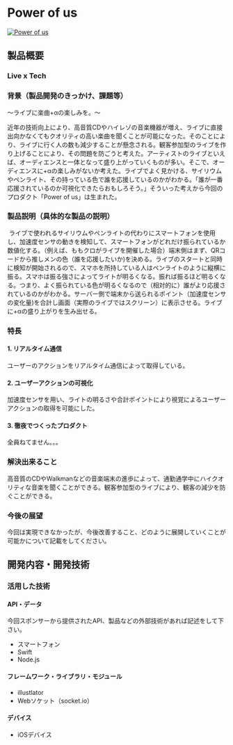 # Power of us

[![Power of us](https://raw.github.com/GabLeRoux/WebMole/master/ressources/WebMole_Youtube_Video.png)](https://www.youtube.com/channel/UC4PtjOfZTbVp9DwtJv82Lzg)

## 製品概要
### Live x Tech


### 背景（製品開発のきっかけ、課題等）
〜ライブに楽曲+αの楽しみを。〜

  近年の技術向上により、高音質CDやハイレゾの音楽機器が増え、ライブに直接出向かなくてもクオリティの高い楽曲を聞くことが可能になった。そのことにより、ライブに行く人の数も減少することが懸念される。観客参加型のライブを作り上げることにより、その問題を防ごうと考えた。アーティストのライブといえば、オーディエンスと一体となって盛り上がっていくものが多い。そこで、オーディエンスに+αの楽しみがないか考えた。ライブでよく見かける、サイリウムやペンライト、その持っている色で誰を応援しているのかがわかる。「誰が一番応援されているのか可視化できたらおもしろそう。」そういった考えから今回のプロダクト「Power of us」は生まれた。


### 製品説明（具体的な製品の説明）
  ライブで使われるサイリウムやペンライトの代わりにスマートフォンを使用し、加速度センサの動きを検知して、スマートフォンがどれだけ振られているか数値化する。（例えば、ももクロがライブを開催した場合）端末側はまず、QRコードから推しメンの色（誰を応援したいか)を決める。ライブのスタートと同時に検知が開始されるので、スマホを所持している人はペンライトのように縦横に振る。スマホは振る強さによってライトが明るくなる。振れば振るほど明るくなる。つまり、よく振られている色が明るくなるので（相対的に）誰がより応援されているのかがわかる。サーバー側で端末から送られるポイント（加速度センサの変化量)を合計し画面（実際のライブではスクリーン）に表示させる。ライブに+αの盛り上がりを生み出せる。

### 特長

#### 1. リアルタイム通信
ユーザーのアクションをリアルタイム通信によって取得している。
#### 2. ユーザーアクションの可視化
加速度センサを用い、ライトの明るさや合計ポイントにより視覚によるユーザーアクションの取得を可能にした。
#### 3. 徹夜でつくったプロダクト
全員ねてません。。。

### 解決出来ること
高音質のCDやWalkmanなどの音楽端末の進歩によって、通勤通学中にハイクオリティな音楽を聞くことができる。観客参加型のライブにより、観客の減少を防ぐことができる。

### 今後の展望
今回は実現できなかったが、今後改善すること、どのように展開していくことが可能かについて記載をしてください。


## 開発内容・開発技術
### 活用した技術
#### API・データ
今回スポンサーから提供されたAPI、製品などの外部技術があれば記述をして下さい。
* スマートフォン
* Swift 
* Node.js 

#### フレームワーク・ライブラリ・モジュール
* illustlator 
* Webソケット（socket.io）

#### デバイス
* iOSデバイス


